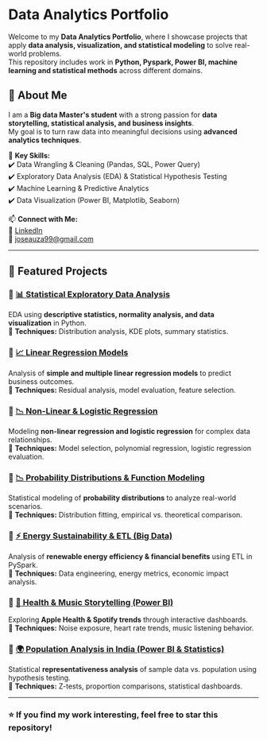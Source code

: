 # Data Analytics Portfolio  

Welcome to my **Data Analytics Portfolio**, where I showcase projects that apply **data analysis, visualization, and statistical modeling** to solve real-world problems.  
This repository includes work in **Python, Pyspark, Power BI, machine learning and statistical methods** across different domains.

## 🎯 About Me  

I am a **Big data Master's student** with a strong passion for **data storytelling, statistical analysis, and business insights**.  
My goal is to turn raw data into meaningful decisions using **advanced analytics techniques**.

📍 **Key Skills:**  
✔️ Data Wrangling & Cleaning (Pandas, SQL, Power Query)  
✔️ Exploratory Data Analysis (EDA) & Statistical Hypothesis Testing  
✔️ Machine Learning & Predictive Analytics  
✔️ Data Visualization (Power BI, Matplotlib, Seaborn)  

📫 **Connect with Me:**  
🔗 [LinkedIn](https://www.linkedin.com/in/josedavidauza)  
📧 joseauza99@gmail.com  

---

## 🚀 Featured Projects  

### 🔹 [📊 Statistical Exploratory Data Analysis](https://github.com/JoseAuza99/data-analytics-portfolio/tree/main/Statistical_Analysis_EDA)  
EDA using **descriptive statistics, normality analysis, and data visualization** in Python.  
📌 **Techniques:** Distribution analysis, KDE plots, summary statistics.  

### 🔹 [📈 Linear Regression Models](https://github.com/JoseAuza99/data-analytics-portfolio/tree/main/Linear_Regression)  
Analysis of **simple and multiple linear regression models** to predict business outcomes.  
📌 **Techniques:** Residual analysis, model evaluation, feature selection.  

### 🔹 [📉 Non-Linear & Logistic Regression](https://github.com/JoseAuza99/data-analytics-portfolio/tree/main/NonLinear_Regression)  
Modeling **non-linear regression and logistic regression** for complex data relationships.  
📌 **Techniques:** Model selection, polynomial regression, logistic regression evaluation.  

### 🔹 [📉 Probability Distributions & Function Modeling](https://github.com/JoseAuza99/data-analytics-portfolio/tree/main/Probability_Distributions)  
Statistical modeling of **probability distributions** to analyze real-world scenarios.  
📌 **Techniques:** Distribution fitting, empirical vs. theoretical comparison.  

### 🔹 [⚡ Energy Sustainability & ETL (Big Data)](https://github.com/JoseAuza99/data-analytics-portfolio/tree/main/Energy_Sustainability_ETL)  
Analysis of **renewable energy efficiency & financial benefits** using ETL in PySpark.  
📌 **Techniques:** Data engineering, energy metrics, economic impact analysis.  

### 🔹 [🎵 Health & Music Storytelling (Power BI)](https://github.com/JoseAuza99/data-analytics-portfolio/tree/main/Health_Music_Storytelling)  
Exploring **Apple Health & Spotify trends** through interactive dashboards.  
📌 **Techniques:** Noise exposure, heart rate trends, music listening behavior.  

### 🔹 [🌍 Population Analysis in India (Power BI & Statistics)](https://github.com/JoseAuza99/data-analytics-portfolio/tree/main/Population_Analysis_India)  
Statistical **representativeness analysis** of sample data vs. population using hypothesis testing.  
📌 **Techniques:** Z-tests, proportion comparisons, statistical dashboards.  


---

### ⭐ **If you find my work interesting, feel free to star this repository!**  
